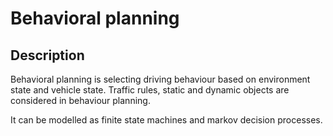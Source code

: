 # Behavioral planning

## Description

Behavioral planning is selecting driving behaviour based on environment state and vehicle state. Traffic rules, static and dynamic objects are considered in behaviour planning.

It can be modelled as finite state machines and markov decision processes.


